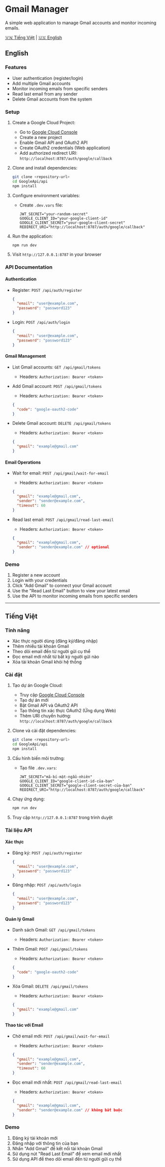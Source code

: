 # Gmail Manager

A simple web application to manage Gmail accounts and monitor incoming emails.

[🇻🇳 Tiếng Việt](#tiếng-việt) | [🇺🇸 English](#english)

## English

### Features

- User authentication (register/login)
- Add multiple Gmail accounts
- Monitor incoming emails from specific senders
- Read last email from any sender
- Delete Gmail accounts from the system

### Setup

1. Create a Google Cloud Project:
   - Go to [Google Cloud Console](https://console.cloud.google.com)
   - Create a new project
   - Enable Gmail API and OAuth2 API
   - Create OAuth2 credentials (Web application)
   - Add authorized redirect URI: `http://localhost:8787/auth/google/callback`

2. Clone and install dependencies:
   ```bash
   git clone <repository-url>
   cd GoogleApi/api
   npm install
   ```

3. Configure environment variables:
   - Create `.dev.vars` file:
     ```
     JWT_SECRET="your-random-secret"
     GOOGLE_CLIENT_ID="your-google-client-id"
     GOOGLE_CLIENT_SECRET="your-google-client-secret"
     REDIRECT_URI="http://localhost:8787/auth/google/callback"
     ```

4. Run the application:
   ```bash
   npm run dev
   ```

5. Visit `http://127.0.0.1:8787` in your browser

### API Documentation

#### Authentication

- Register: `POST /api/auth/register`
  ```json
  {
    "email": "user@example.com",
    "password": "password123"
  }
  ```

- Login: `POST /api/auth/login`
  ```json
  {
    "email": "user@example.com",
    "password": "password123"
  }
  ```

#### Gmail Management

- List Gmail accounts: `GET /api/gmail/tokens`
  - Headers: `Authorization: Bearer <token>`

- Add Gmail account: `POST /api/gmail/tokens`
  - Headers: `Authorization: Bearer <token>`
  ```json
  {
    "code": "google-oauth2-code"
  }
  ```

- Delete Gmail account: `DELETE /api/gmail/tokens`
  - Headers: `Authorization: Bearer <token>`
  ```json
  {
    "gmail": "example@gmail.com"
  }
  ```

#### Email Operations

- Wait for email: `POST /api/gmail/wait-for-email`
  - Headers: `Authorization: Bearer <token>`
  ```json
  {
    "gmail": "example@gmail.com",
    "sender": "sender@example.com",
    "timeout": 60
  }
  ```

- Read last email: `POST /api/gmail/read-last-email`
  - Headers: `Authorization: Bearer <token>`
  ```json
  {
    "gmail": "example@gmail.com",
    "sender": "sender@example.com" // optional
  }
  ```

### Demo

1. Register a new account
2. Login with your credentials
3. Click "Add Gmail" to connect your Gmail account
4. Use the "Read Last Email" button to view your latest email
5. Use the API to monitor incoming emails from specific senders

---

## Tiếng Việt

### Tính năng

- Xác thực người dùng (đăng ký/đăng nhập)
- Thêm nhiều tài khoản Gmail
- Theo dõi email đến từ người gửi cụ thể
- Đọc email mới nhất từ bất kỳ người gửi nào
- Xóa tài khoản Gmail khỏi hệ thống

### Cài đặt

1. Tạo dự án Google Cloud:
   - Truy cập [Google Cloud Console](https://console.cloud.google.com)
   - Tạo dự án mới
   - Bật Gmail API và OAuth2 API
   - Tạo thông tin xác thực OAuth2 (Ứng dụng Web)
   - Thêm URI chuyển hướng: `http://localhost:8787/auth/google/callback`

2. Clone và cài đặt dependencies:
   ```bash
   git clone <repository-url>
   cd GoogleApi/api
   npm install
   ```

3. Cấu hình biến môi trường:
   - Tạo file `.dev.vars`:
     ```
     JWT_SECRET="mã-bí-mật-ngẫu-nhiên"
     GOOGLE_CLIENT_ID="google-client-id-của-bạn"
     GOOGLE_CLIENT_SECRET="google-client-secret-của-bạn"
     REDIRECT_URI="http://localhost:8787/auth/google/callback"
     ```

4. Chạy ứng dụng:
   ```bash
   npm run dev
   ```

5. Truy cập `http://127.0.0.1:8787` trong trình duyệt

### Tài liệu API

#### Xác thực

- Đăng ký: `POST /api/auth/register`
  ```json
  {
    "email": "user@example.com",
    "password": "password123"
  }
  ```

- Đăng nhập: `POST /api/auth/login`
  ```json
  {
    "email": "user@example.com",
    "password": "password123"
  }
  ```

#### Quản lý Gmail

- Danh sách Gmail: `GET /api/gmail/tokens`
  - Headers: `Authorization: Bearer <token>`

- Thêm Gmail: `POST /api/gmail/tokens`
  - Headers: `Authorization: Bearer <token>`
  ```json
  {
    "code": "google-oauth2-code"
  }
  ```

- Xóa Gmail: `DELETE /api/gmail/tokens`
  - Headers: `Authorization: Bearer <token>`
  ```json
  {
    "gmail": "example@gmail.com"
  }
  ```

#### Thao tác với Email

- Chờ email mới: `POST /api/gmail/wait-for-email`
  - Headers: `Authorization: Bearer <token>`
  ```json
  {
    "gmail": "example@gmail.com",
    "sender": "sender@example.com",
    "timeout": 60
  }
  ```

- Đọc email mới nhất: `POST /api/gmail/read-last-email`
  - Headers: `Authorization: Bearer <token>`
  ```json
  {
    "gmail": "example@gmail.com",
    "sender": "sender@example.com" // không bắt buộc
  }
  ```

### Demo

1. Đăng ký tài khoản mới
2. Đăng nhập với thông tin của bạn
3. Nhấn "Add Gmail" để kết nối tài khoản Gmail
4. Sử dụng nút "Read Last Email" để xem email mới nhất
5. Sử dụng API để theo dõi email đến từ người gửi cụ thể
